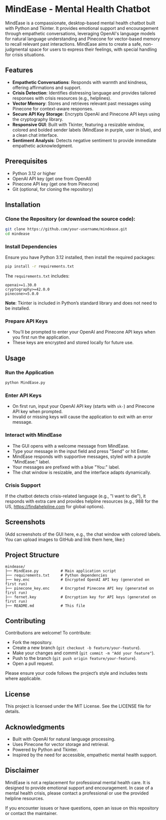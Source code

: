 # MindEase - Mental Health Chatbot

MindEase is a compassionate, desktop-based mental health chatbot built with Python and Tkinter. It provides emotional support and encouragement through empathetic conversations, leveraging OpenAI's language models for natural language understanding and Pinecone for vector-based memory to recall relevant past interactions. MindEase aims to create a safe, non-judgmental space for users to express their feelings, with special handling for crisis situations.

## Features

- **Empathetic Conversations**: Responds with warmth and kindness, offering affirmations and support.
- **Crisis Detection**: Identifies distressing language and provides tailored responses with crisis resources (e.g., helplines).
- **Vector Memory**: Stores and retrieves relevant past messages using Pinecone for context-aware responses.
- **Secure API Key Storage**: Encrypts OpenAI and Pinecone API keys using the cryptography library.
- **Responsive GUI**: Built with Tkinter, featuring a resizable window, colored and bolded sender labels (MindEase in purple, user in blue), and a clean chat interface.
- **Sentiment Analysis**: Detects negative sentiment to provide immediate empathetic acknowledgment.

## Prerequisites

- Python 3.12 or higher
- OpenAI API key (get one from OpenAI)
- Pinecone API key (get one from Pinecone)
- Git (optional, for cloning the repository)

## Installation

### Clone the Repository (or download the source code):

```bash
git clone https://github.com/your-username/mindease.git
cd mindease
```

### Install Dependencies

Ensure you have Python 3.12 installed, then install the required packages:

```bash
pip install -r requirements.txt
```

The `requirements.txt` includes:

```
openai>=1.30.0
cryptography>=42.0.0
pinecone>=5.0.0
```

**Note**: Tkinter is included in Python’s standard library and does not need to be installed.

### Prepare API Keys

- You’ll be prompted to enter your OpenAI and Pinecone API keys when you first run the application.
- These keys are encrypted and stored locally for future use.

## Usage

### Run the Application

```bash
python MindEase.py
```

### Enter API Keys

- On first run, input your OpenAI API key (starts with `sk-`) and Pinecone API key when prompted.
- Invalid or missing keys will cause the application to exit with an error message.

### Interact with MindEase

- The GUI opens with a welcome message from MindEase.
- Type your message in the input field and press "Send" or hit Enter.
- MindEase responds with supportive messages, styled with a purple "MindEase:" label.
- Your messages are prefixed with a blue "You:" label.
- The chat window is resizable, and the interface adapts dynamically.

### Crisis Support

If the chatbot detects crisis-related language (e.g., "I want to die"), it responds with extra care and provides helpline resources (e.g., 988 for the US, https://findahelpline.com for global options).

## Screenshots

(Add screenshots of the GUI here, e.g., the chat window with colored labels. You can upload images to GitHub and link them here, like:)

## Project Structure

```
mindease/
├── MindEase.py          # Main application script
├── requirements.txt     # Python dependencies
├── key.enc              # Encrypted OpenAI API key (generated on first run)
├── pinecone_key.enc     # Encrypted Pinecone API key (generated on first run)
├── fernet.key           # Encryption key for API keys (generated on first run)
├── README.md            # This file
```

## Contributing

Contributions are welcome! To contribute:

- Fork the repository.
- Create a new branch (`git checkout -b feature/your-feature`).
- Make your changes and commit (`git commit -m "Add your feature"`).
- Push to the branch (`git push origin feature/your-feature`).
- Open a pull request.

Please ensure your code follows the project’s style and includes tests where applicable.

## License

This project is licensed under the MIT License. See the LICENSE file for details.

## Acknowledgments

- Built with OpenAI for natural language processing.
- Uses Pinecone for vector storage and retrieval.
- Powered by Python and Tkinter.
- Inspired by the need for accessible, empathetic mental health support.

## Disclaimer

MindEase is not a replacement for professional mental health care. It is designed to provide emotional support and encouragement. In case of a mental health crisis, please contact a professional or use the provided helpline resources.

If you encounter issues or have questions, open an issue on this repository or contact the maintainer.

